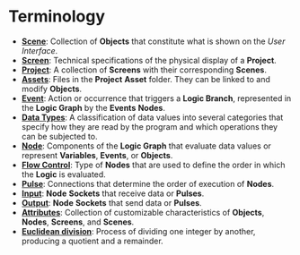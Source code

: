 # Terminology

* [**Scene**](project-objects/scene.md): Collection of **Objects** that constitute what is shown on the _User Interface_.
* [**Screen**](project-objects/screen.md): Technical specifications of the physical display of a **Project**.
* [**Project**](../modules/project-outliner.md): A collection of **Screens** with their corresponding **Scenes**.
* [**Assets**](attributes/attribute-types/asset-object-attribute.md): Files in the **Project** **Asset** folder. They can be linked to and modify **Objects**.
* [**Event**](../toolbox/events/): Action or occurrence that triggers a **Logic Branch**, represented in the **Logic Graph** by the **Events** **Nodes**.
* [**Data Types**](data-types/): A classification of data values into several categories that specify how they are read by the program and which operations they can be subjected to.
* [**Node**](../modules/logic-editor.md#nodes): Components of the **Logic Graph** that evaluate data values or represent **Variables**, **Events**, or **Objects**.
* [**Flow Control**](../toolbox/flow-control/): Type of **Nodes** that are used to define the order in which the **Logic** is evaluated.
* [**Pulse**](../modules/logic-editor.md#pulse): Connections that determine the order of execution of **Nodes**.
* [**Input**](../modules/logic-editor.md#sockets): **Node** **Sockets** that receive data or **Pulses**.
* [**Output**](../modules/logic-editor.md#sockets): **Node** **Sockets** that send data or **Pulses**.
* [**Attributes**](attributes/): Collection of customizable characteristics of **Objects**, **Nodes**, **Screens**, and **Scenes**.
* [**Euclidean division**](broken-reference): Process of dividing one integer by another, producing a quotient and a remainder.
